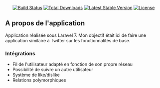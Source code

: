<p align="center">
<a href="https://travis-ci.org/laravel/framework"><img src="https://travis-ci.org/laravel/framework.svg" alt="Build Status"></a>
<a href="https://packagist.org/packages/laravel/framework"><img src="https://poser.pugx.org/laravel/framework/d/total.svg" alt="Total Downloads"></a>
<a href="https://packagist.org/packages/laravel/framework"><img src="https://poser.pugx.org/laravel/framework/v/stable.svg" alt="Latest Stable Version"></a>
<a href="https://packagist.org/packages/laravel/framework"><img src="https://poser.pugx.org/laravel/framework/license.svg" alt="License"></a>
</p>

## A propos de l'application

Application réalisée sous Laravel 7. Mon objectif était ici de faire une application similaire à Twitter sur les fonctionnalités de base.

### Intégrations

* Fil de l'utilisateur adapté en fonction de son propre réseau
* Possibilité de suivre un autre utilisateur
* Système de like/dislike
* Relations polymorphiques


